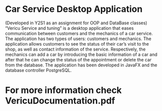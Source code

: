 # Car Service Desktop Application
(Developed in Y2S1 as an assignment for OOP and DataBase classes)
“Vericu Service and tuning” is a desktop application that eases communication between
customers and the mechanics of a car service. The application has two types of users:
customers and mechanics. The application allows customers to see the status of their car’s
visit to the shop, as well as contact information of the service. Respectively, the mechanics
can add a car by introducing the basic information of a car and after that he can change the
status of the appointment or delete the car from the database. The application has been
developed in JavaFX and the database controller PostgreSQL.
# For more information check VericuDocumentation.pdf
